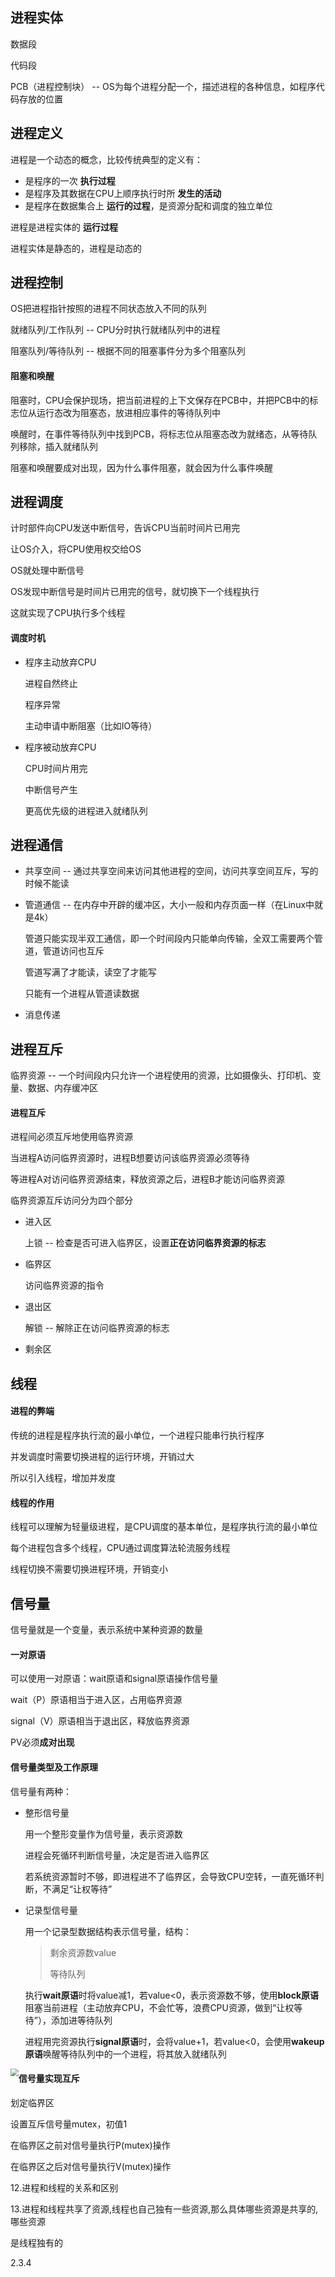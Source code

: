 ## 进程实体

数据段

代码段

PCB（进程控制块） -- OS为每个进程分配一个，描述进程的各种信息，如程序代码存放的位置







## 进程定义

进程是一个动态的概念，比较传统典型的定义有：

- 是程序的一次 **执行过程**
- 是程序及其数据在CPU上顺序执行时所 **发生的活动**
- 是程序在数据集合上 **运行的过程**，是资源分配和调度的独立单位

进程是进程实体的 **运行过程**

进程实体是静态的，进程是动态的







## 进程控制

OS把进程指针按照的进程不同状态放入不同的队列

就绪队列/工作队列 -- CPU分时执行就绪队列中的进程

阻塞队列/等待队列 -- 根据不同的阻塞事件分为多个阻塞队列



#### 阻塞和唤醒

阻塞时，CPU会保护现场，把当前进程的上下文保存在PCB中，并把PCB中的标志位从运行态改为阻塞态，放进相应事件的等待队列中

唤醒时，在事件等待队列中找到PCB，将标志位从阻塞态改为就绪态，从等待队列移除，插入就绪队列

阻塞和唤醒要成对出现，因为什么事件阻塞，就会因为什么事件唤醒







## 进程调度

计时部件向CPU发送中断信号，告诉CPU当前时间片已用完

让OS介入，将CPU使用权交给OS

OS就处理中断信号

OS发现中断信号是时间片已用完的信号，就切换下一个线程执行

这就实现了CPU执行多个线程



#### 调度时机

- 程序主动放弃CPU

  进程自然终止

  程序异常

  主动申请中断阻塞（比如IO等待）

- 程序被动放弃CPU

  CPU时间片用完

  中断信号产生
  
  更高优先级的进程进入就绪队列
  
  





## 进程通信

- 共享空间 -- 通过共享空间来访问其他进程的空间，访问共享空间互斥，写的时候不能读

- 管道通信 -- 在内存中开辟的缓冲区，大小一般和内存页面一样（在Linux中就是4k）

  管道只能实现半双工通信，即一个时间段内只能单向传输，全双工需要两个管道，管道访问也互斥

  管道写满了才能读，读空了才能写

  只能有一个进程从管道读数据

- 消息传递







## 进程互斥

临界资源 -- 一个时间段内只允许一个进程使用的资源，比如摄像头、打印机、变量、数据、内存缓冲区



#### 进程互斥 

进程间必须互斥地使用临界资源

当进程A访问临界资源时，进程B想要访问该临界资源必须等待

等进程A对访问临界资源结束，释放资源之后，进程B才能访问临界资源

临界资源互斥访问分为四个部分

- 进入区

  上锁 -- 检查是否可进入临界区，设置**正在访问临界资源的标志**

- 临界区

  访问临界资源的指令

- 退出区

  解锁 -- 解除正在访问临界资源的标志

- 剩余区







## 线程

#### 进程的弊端

传统的进程是程序执行流的最小单位，一个进程只能串行执行程序

并发调度时需要切换进程的运行环境，开销过大

所以引入线程，增加并发度



#### 线程的作用

线程可以理解为轻量级进程，是CPU调度的基本单位，是程序执行流的最小单位

每个进程包含多个线程，CPU通过调度算法轮流服务线程

线程切换不需要切换进程环境，开销变小







## 信号量

信号量就是一个变量，表示系统中某种资源的数量

#### 一对原语

可以使用一对原语：wait原语和signal原语操作信号量

wait（P）原语相当于进入区，占用临界资源

signal（V）原语相当于退出区，释放临界资源

PV必须**成对出现**



#### 信号量类型及工作原理

信号量有两种：

- 整形信号量

  用一个整形变量作为信号量，表示资源数

  进程会死循环判断信号量，决定是否进入临界区

  若系统资源暂时不够，即进程进不了临界区，会导致CPU空转，一直死循环判断，不满足“让权等待”

- 记录型信号量

  用一个记录型数据结构表示信号量，结构：

  > 剩余资源数value
  >
  > 等待队列

  执行**wait原语**时将value减1，若value<0，表示资源数不够，使用**block原语**阻塞当前进程（主动放弃CPU，不会忙等，浪费CPU资源，做到“让权等待”），添加进等待队列

  进程用完资源执行**signal原语**时，会将value+1，若value<0，会使用**wakeup原语**唤醒等待队列中的一个进程，将其放入就绪队列

<img src=".\pic\临界资源访问.jpg" style="zoom:80%; float:left" />



#### 信号量实现互斥

划定临界区

设置互斥信号量mutex，初值1

在临界区之前对信号量执行P(mutex)操作

在临界区之后对信号量执行V(mutex)操作





 12.进程和线程的关系和区别 

 13.进程和线程共享了资源,线程也自己独有一些资源,那么具体哪些资源是共享的,哪些资源 

 是线程独有的 

2.3.4
